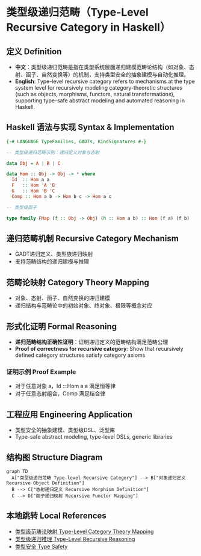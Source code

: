 # 类型级递归范畴（Type-Level Recursive Category in Haskell）

## 定义 Definition

- **中文**：类型级递归范畴是指在类型系统层面递归建模范畴论结构（如对象、态射、函子、自然变换等）的机制，支持类型安全的抽象建模与自动化推理。
- **English**: Type-level recursive category refers to mechanisms at the type system level for recursively modeling category-theoretic structures (such as objects, morphisms, functors, natural transformations), supporting type-safe abstract modeling and automated reasoning in Haskell.

## Haskell 语法与实现 Syntax & Implementation

```haskell
{-# LANGUAGE TypeFamilies, GADTs, KindSignatures #-}

-- 类型级递归范畴示例：递归定义对象与态射

data Obj = A | B | C

data Hom :: Obj -> Obj -> * where
  Id  :: Hom a a
  F   :: Hom 'A 'B
  G   :: Hom 'B 'C
  Comp :: Hom a b -> Hom b c -> Hom a c

-- 类型级函子

type family FMap (f :: Obj -> Obj) (h :: Hom a b) :: Hom (f a) (f b)
```

## 递归范畴机制 Recursive Category Mechanism

- GADT递归定义、类型族递归映射
- 支持范畴结构的递归建模与推理

## 范畴论映射 Category Theory Mapping

- 对象、态射、函子、自然变换的递归建模
- 递归结构与范畴论中的初始对象、终对象、极限等概念对应

## 形式化证明 Formal Reasoning

- **递归范畴结构正确性证明**：证明递归定义的范畴结构满足范畴公理
- **Proof of correctness for recursive category**: Show that recursively defined category structures satisfy category axioms

### 证明示例 Proof Example

- 对于任意对象 a，Id :: Hom a a 满足恒等律
- 对于任意态射组合，Comp 满足结合律

## 工程应用 Engineering Application

- 类型安全的抽象建模、类型级DSL、泛型库
- Type-safe abstract modeling, type-level DSLs, generic libraries

## 结构图 Structure Diagram

```mermaid
graph TD
  A["类型级递归范畴 Type-level Recursive Category"] --> B["对象递归定义 Recursive Object Definition"]
  B --> C["态射递归定义 Recursive Morphism Definition"]
  C --> D["函子递归映射 Recursive Functor Mapping"]
```

## 本地跳转 Local References

- [类型级范畴论映射 Type-Level Category Theory Mapping](../36-Type-Level-Category-Theory-Mapping/01-Type-Level-Category-Theory-Mapping-in-Haskell.md)
- [类型级递归推理 Type-Level Recursive Reasoning](../58-Type-Level-Recursive-Reasoning/01-Type-Level-Recursive-Reasoning-in-Haskell.md)
- [类型安全 Type Safety](../14-Type-Safety/01-Type-Safety-in-Haskell.md)
